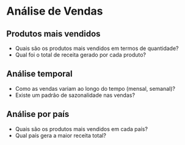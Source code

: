 # Análise de Vendas

## Produtos mais vendidos
- Quais são os produtos mais vendidos em termos de quantidade?
- Qual foi o total de receita gerado por cada produto?

## Análise temporal
- Como as vendas variam ao longo do tempo (mensal, semanal)?
- Existe um padrão de sazonalidade nas vendas?

## Análise por país
- Quais são os produtos mais vendidos em cada país?
- Qual país gera a maior receita total?
